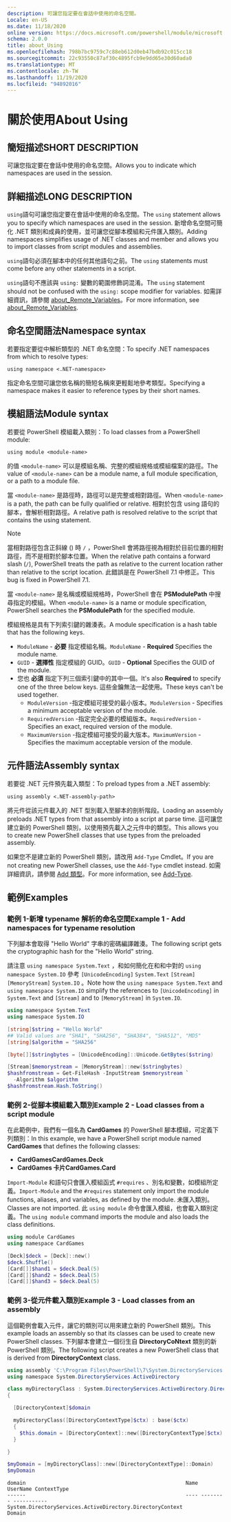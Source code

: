 ```yaml
---
description: 可讓您指定要在會話中使用的命名空間。
Locale: en-US
ms.date: 11/18/2020
online version: https://docs.microsoft.com/powershell/module/microsoft.powershell.core/about/about_using?view=powershell-7&WT.mc_id=ps-gethelp
schema: 2.0.0
title: about_Using
ms.openlocfilehash: 798b7bc9759c7c88eb612d0eb47bdb92c015cc18
ms.sourcegitcommit: 22c93550c87af30c4895fcb9e9dd65e30d60ada0
ms.translationtype: MT
ms.contentlocale: zh-TW
ms.lasthandoff: 11/19/2020
ms.locfileid: "94892016"
---
```

# <a name="about-using"></a><span data-ttu-id="0b620-103">關於使用</span><span class="sxs-lookup"><span data-stu-id="0b620-103">About Using</span></span>

## <a name="short-description"></a><span data-ttu-id="0b620-104">簡短描述</span><span class="sxs-lookup"><span data-stu-id="0b620-104">SHORT DESCRIPTION</span></span>
<span data-ttu-id="0b620-105">可讓您指定要在會話中使用的命名空間。</span><span class="sxs-lookup"><span data-stu-id="0b620-105">Allows you to indicate which namespaces are used in the session.</span></span>

## <a name="long-description"></a><span data-ttu-id="0b620-106">詳細描述</span><span class="sxs-lookup"><span data-stu-id="0b620-106">LONG DESCRIPTION</span></span>

<span data-ttu-id="0b620-107">`using`語句可讓您指定要在會話中使用的命名空間。</span><span class="sxs-lookup"><span data-stu-id="0b620-107">The `using` statement allows you to specify which namespaces are used in the session.</span></span> <span data-ttu-id="0b620-108">新增命名空間可簡化 .NET 類別和成員的使用，並可讓您從腳本模組和元件匯入類別。</span><span class="sxs-lookup"><span data-stu-id="0b620-108">Adding namespaces simplifies usage of .NET classes and member and allows you to import classes from script modules and assemblies.</span></span>

<span data-ttu-id="0b620-109">`using`語句必須在腳本中的任何其他語句之前。</span><span class="sxs-lookup"><span data-stu-id="0b620-109">The `using` statements must come before any other statements in a script.</span></span>

<span data-ttu-id="0b620-110">`using`語句不應該與 `using:` 變數的範圍修飾詞混淆。</span><span class="sxs-lookup"><span data-stu-id="0b620-110">The `using` statement should not be confused with the `using:` scope modifier for variables.</span></span> <span data-ttu-id="0b620-111">如需詳細資訊，請參閱 [about_Remote_Variables](about_Remote_Variables.md)。</span><span class="sxs-lookup"><span data-stu-id="0b620-111">For more information, see [about_Remote_Variables](about_Remote_Variables.md).</span></span>

## <a name="namespace-syntax"></a><span data-ttu-id="0b620-112">命名空間語法</span><span class="sxs-lookup"><span data-stu-id="0b620-112">Namespace syntax</span></span>

<span data-ttu-id="0b620-113">若要指定要從中解析類型的 .NET 命名空間：</span><span class="sxs-lookup"><span data-stu-id="0b620-113">To specify .NET namespaces from which to resolve types:</span></span>

```
using namespace <.NET-namespace>
```

<span data-ttu-id="0b620-114">指定命名空間可讓您依名稱的簡短名稱來更輕鬆地參考類型。</span><span class="sxs-lookup"><span data-stu-id="0b620-114">Specifying a namespace makes it easier to reference types by their short names.</span></span>

## <a name="module-syntax"></a><span data-ttu-id="0b620-115">模組語法</span><span class="sxs-lookup"><span data-stu-id="0b620-115">Module syntax</span></span>

<span data-ttu-id="0b620-116">若要從 PowerShell 模組載入類別：</span><span class="sxs-lookup"><span data-stu-id="0b620-116">To load classes from a PowerShell module:</span></span>

```
using module <module-name>
```

<span data-ttu-id="0b620-117">的值 `<module-name>` 可以是模組名稱、完整的模組規格或模組檔案的路徑。</span><span class="sxs-lookup"><span data-stu-id="0b620-117">The value of `<module-name>` can be a module name, a full module specification, or a path to a module file.</span></span>

<span data-ttu-id="0b620-118">當 `<module-name>` 是路徑時，路徑可以是完整或相對路徑。</span><span class="sxs-lookup"><span data-stu-id="0b620-118">When `<module-name>` is a path, the path can be fully qualified or relative.</span></span> <span data-ttu-id="0b620-119">相對於包含 using 語句的腳本，會解析相對路徑。</span><span class="sxs-lookup"><span data-stu-id="0b620-119">A relative path is resolved relative to the script that contains the using statement.</span></span>

> [!NOTE]
> <span data-ttu-id="0b620-120">當相對路徑包含正斜線 () 時 `/` ，PowerShell 會將路徑視為相對於目前位置的相對路徑，而不是相對於腳本位置。</span><span class="sxs-lookup"><span data-stu-id="0b620-120">When the relative path contains a forward slash (`/`), PowerShell treats the path as relative to the current location rather than relative to the script location.</span></span> <span data-ttu-id="0b620-121">此錯誤是在 PowerShell 7.1 中修正。</span><span class="sxs-lookup"><span data-stu-id="0b620-121">This bug is fixed in PowerShell 7.1.</span></span>

<span data-ttu-id="0b620-122">當 `<module-name>` 是名稱或模組規格時，PowerShell 會在 **PSModulePath** 中搜尋指定的模組。</span><span class="sxs-lookup"><span data-stu-id="0b620-122">When `<module-name>` is a name or module specification, PowerShell searches the **PSModulePath** for the specified module.</span></span>

<span data-ttu-id="0b620-123">模組規格是具有下列索引鍵的雜湊表。</span><span class="sxs-lookup"><span data-stu-id="0b620-123">A module specification is a hash table that has the following keys.</span></span>

- <span data-ttu-id="0b620-124">`ModuleName` - **必要** 指定模組名稱。</span><span class="sxs-lookup"><span data-stu-id="0b620-124">`ModuleName` - **Required** Specifies the module name.</span></span>
- <span data-ttu-id="0b620-125">`GUID` - **選擇性** 指定模組的 GUID。</span><span class="sxs-lookup"><span data-stu-id="0b620-125">`GUID` - **Optional** Specifies the GUID of the module.</span></span>
- <span data-ttu-id="0b620-126">您也 **必須** 指定下列三個索引鍵中的其中一個。</span><span class="sxs-lookup"><span data-stu-id="0b620-126">It's also **Required** to specify one of the three below keys.</span></span> <span data-ttu-id="0b620-127">這些金鑰無法一起使用。</span><span class="sxs-lookup"><span data-stu-id="0b620-127">These keys can't be used together.</span></span>
  - <span data-ttu-id="0b620-128">`ModuleVersion` -指定模組可接受的最小版本。</span><span class="sxs-lookup"><span data-stu-id="0b620-128">`ModuleVersion` - Specifies a minimum acceptable version of the module.</span></span>
  - <span data-ttu-id="0b620-129">`RequiredVersion` -指定完全必要的模組版本。</span><span class="sxs-lookup"><span data-stu-id="0b620-129">`RequiredVersion` - Specifies an exact, required version of the module.</span></span>
  - <span data-ttu-id="0b620-130">`MaximumVersion` -指定模組可接受的最大版本。</span><span class="sxs-lookup"><span data-stu-id="0b620-130">`MaximumVersion` - Specifies the maximum acceptable version of the module.</span></span>

## <a name="assembly-syntax"></a><span data-ttu-id="0b620-131">元件語法</span><span class="sxs-lookup"><span data-stu-id="0b620-131">Assembly syntax</span></span>

<span data-ttu-id="0b620-132">若要從 .NET 元件預先載入類型：</span><span class="sxs-lookup"><span data-stu-id="0b620-132">To preload types from a .NET assembly:</span></span>

```
using assembly <.NET-assembly-path>
```

<span data-ttu-id="0b620-133">將元件從該元件載入的 .NET 型別載入至腳本的剖析階段。</span><span class="sxs-lookup"><span data-stu-id="0b620-133">Loading an assembly preloads .NET types from that assembly into a script at parse time.</span></span> <span data-ttu-id="0b620-134">這可讓您建立新的 PowerShell 類別，以使用預先載入之元件中的類型。</span><span class="sxs-lookup"><span data-stu-id="0b620-134">This allows you to create new PowerShell classes that use types from the preloaded assembly.</span></span>

<span data-ttu-id="0b620-135">如果您不是建立新的 PowerShell 類別，請改用 `Add-Type` Cmdlet。</span><span class="sxs-lookup"><span data-stu-id="0b620-135">If you are not creating new PowerShell classes, use the `Add-Type` cmdlet instead.</span></span> <span data-ttu-id="0b620-136">如需詳細資訊，請參閱 [Add 類型](xref:Microsoft.PowerShell.Utility.Add-Type)。</span><span class="sxs-lookup"><span data-stu-id="0b620-136">For more information, see [Add-Type](xref:Microsoft.PowerShell.Utility.Add-Type).</span></span>

## <a name="examples"></a><span data-ttu-id="0b620-137">範例</span><span class="sxs-lookup"><span data-stu-id="0b620-137">Examples</span></span>

### <a name="example-1---add-namespaces-for-typename-resolution"></a><span data-ttu-id="0b620-138">範例 1-新增 typename 解析的命名空間</span><span class="sxs-lookup"><span data-stu-id="0b620-138">Example 1 - Add namespaces for typename resolution</span></span>

<span data-ttu-id="0b620-139">下列腳本會取得 "Hello World" 字串的密碼編譯雜湊。</span><span class="sxs-lookup"><span data-stu-id="0b620-139">The following script gets the cryptographic hash for the "Hello World" string.</span></span>

<span data-ttu-id="0b620-140">請注意 `using namespace System.Text` ，和如何簡化在和和中對的 `using namespace System.IO` 參考 `[UnicodeEncoding]` `System.Text` `[Stream]` `[MemoryStream]` `System.IO` 。</span><span class="sxs-lookup"><span data-stu-id="0b620-140">Note how the `using namespace System.Text` and `using namespace System.IO` simplify the references to `[UnicodeEncoding]` in `System.Text` and `[Stream]` and to `[MemoryStream]` in `System.IO`.</span></span>

```powershell
using namespace System.Text
using namespace System.IO

[string]$string = "Hello World"
## Valid values are "SHA1", "SHA256", "SHA384", "SHA512", "MD5"
[string]$algorithm = "SHA256"

[byte[]]$stringbytes = [UnicodeEncoding]::Unicode.GetBytes($string)

[Stream]$memorystream = [MemoryStream]::new($stringbytes)
$hashfromstream = Get-FileHash -InputStream $memorystream `
  -Algorithm $algorithm
$hashfromstream.Hash.ToString()
```

### <a name="example-2---load-classes-from-a-script-module"></a><span data-ttu-id="0b620-141">範例 2-從腳本模組載入類別</span><span class="sxs-lookup"><span data-stu-id="0b620-141">Example 2 - Load classes from a script module</span></span>

<span data-ttu-id="0b620-142">在此範例中，我們有一個名為 **CardGames** 的 PowerShell 腳本模組，可定義下列類別：</span><span class="sxs-lookup"><span data-stu-id="0b620-142">In this example, we have a PowerShell script module named **CardGames** that defines the following classes:</span></span>

- <span data-ttu-id="0b620-143">**CardGames**</span><span class="sxs-lookup"><span data-stu-id="0b620-143">**CardGames.Deck**</span></span>
- <span data-ttu-id="0b620-144">**CardGames 卡片**</span><span class="sxs-lookup"><span data-stu-id="0b620-144">**CardGames.Card**</span></span>

<span data-ttu-id="0b620-145">`Import-Module` 和語句只會匯入模組函式 `#requires` 、別名和變數，如模組所定義。</span><span class="sxs-lookup"><span data-stu-id="0b620-145">`Import-Module` and the `#requires` statement only import the module functions, aliases, and variables, as defined by the module.</span></span> <span data-ttu-id="0b620-146">未匯入類別。</span><span class="sxs-lookup"><span data-stu-id="0b620-146">Classes are not imported.</span></span> <span data-ttu-id="0b620-147">此 `using module` 命令會匯入模組，也會載入類別定義。</span><span class="sxs-lookup"><span data-stu-id="0b620-147">The `using module` command imports the module and also loads the class definitions.</span></span>

```powershell
using module CardGames
using namespace CardGames

[Deck]$deck = [Deck]::new()
$deck.Shuffle()
[Card[]]$hand1 = $deck.Deal(5)
[Card[]]$hand2 = $deck.Deal(5)
[Card[]]$hand3 = $deck.Deal(5)
```

### <a name="example-3---load-classes-from-an-assembly"></a><span data-ttu-id="0b620-148">範例 3-從元件載入類別</span><span class="sxs-lookup"><span data-stu-id="0b620-148">Example 3 - Load classes from an assembly</span></span>

<span data-ttu-id="0b620-149">這個範例會載入元件，讓它的類別可以用來建立新的 PowerShell 類別。</span><span class="sxs-lookup"><span data-stu-id="0b620-149">This example loads an assembly so that its classes can be used to create new PowerShell classes.</span></span> <span data-ttu-id="0b620-150">下列腳本會建立一個衍生自 **DirectoryCoNtext** 類別的新 PowerShell 類別。</span><span class="sxs-lookup"><span data-stu-id="0b620-150">The following script creates a new PowerShell class that is derived from **DirectoryContext** class.</span></span>

```powershell
using assembly 'C:\Program Files\PowerShell\7\System.DirectoryServices.dll'
using namespace System.DirectoryServices.ActiveDirectory

class myDirectoryClass : System.DirectoryServices.ActiveDirectory.DirectoryContext
{

  [DirectoryContext]$domain

  myDirectoryClass([DirectoryContextType]$ctx) : base($ctx)
  {
    $this.domain = [DirectoryContext]::new([DirectoryContextType]$ctx)
  }

}

$myDomain = [myDirectoryClass]::new([DirectoryContextType]::Domain)
$myDomain
```

```Output
domain                                                    Name UserName ContextType
------                                                    ---- -------- -----------
System.DirectoryServices.ActiveDirectory.DirectoryContext                    Domain
```
